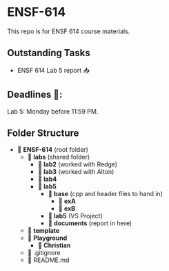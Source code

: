 # ENSF-614

This repo is for ENSF 614 course materials.

## Outstanding Tasks

- ENSF 614 Lab 5 report 📥

## Deadlines 📅:

Lab 5: Monday before 11:59 PM.

## Folder Structure

- 📁 **ENSF-614** (root folder)
  - 📁 **labs** (shared folder)
    - 📁 **lab2** (worked with Redge)
    - 📁 **lab3** (worked with Alton)
    - 📁 **lab4**
    - 📁 **lab5**
      - 📁 **base** (cpp and header files to hand in)
        - 📁 **exA**
        - 📁 **exB**
      - 📁 **lab5** (VS Project)
      - 📝 **documents** (report in here)
  - 📁 **template**
  - 📁 **Playground**
    - 📁 **Christian**
  - 📄 .gitignore
  - 📄 README.md
